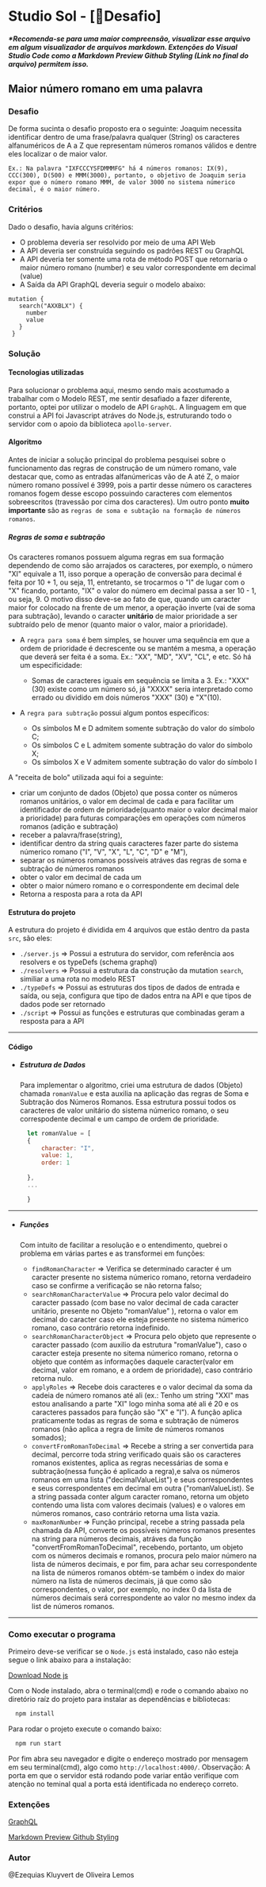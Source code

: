 # Studio Sol - [🚀Desafio]

##### *Recomenda-se para uma maior compreensão, visualizar esse arquivo em algum visualizador de arquivos markdown. Extenções do Visual Studio Code como a Markdown Preview Github Styling (Link no final do arquivo) permitem isso.

## Maior número romano em uma palavra
### Desafio

De forma sucinta o desafio proposto era o seguinte: Joaquim necessita identificar dentro de uma frase/palavra qualquer (String) os caracteres alfanuméricos de A a Z que representam números romanos válidos e dentre eles localizar o de maior valor.

`Ex.: Na palavra "IXFCCCYSFDMMMFG" há 4 números romanos: IX(9), CCC(300), D(500) e MMM(3000), portanto, o objetivo de Joaquim seria expor que o número romano MMM, de valor 3000 no sistema númerico decimal, é o maior número.`

### Critérios

Dado o desafio, havia alguns critérios:

- O problema deveria ser resolvido por meio de uma API Web
- A API deveria ser construída seguindo os padrões REST ou GraphQL
- A API deveria ter somente uma rota de método POST que retornaria o maior número romano (number) e seu valor correspondente em decimal (value)
- A Saída da API GraphQL deveria seguir o modelo abaixo:
  
```gql
mutation {
   search("AXXBLX") {
     number
     value
   }
 }
```

### Solução

#### Tecnologias utilizadas

Para solucionar o problema aqui, mesmo sendo mais acostumado a trabalhar com o Modelo REST, me sentir desafiado a fazer diferente, portanto, optei por utilizar o modelo de API ```GraphQL```. A linguagem em que construi a API foi Javascript atráves do Node.js, estruturando todo o servidor com o apoio da biblioteca `apollo-server`.


#### Algoritmo

Antes de iniciar a solução principal do problema pesquisei sobre o funcionamento das regras de construção de um número romano, vale destacar que, como as entradas alfanúmericas vão de A até Z, o maior número romano possível é 3999, pois a partir desse número os caracteres romanos fogem desse escopo possuindo caracteres com elementos sobreescritos (travessão por cima dos caracteres). Um outro ponto **muito importante** são as `regras de soma e subtação na formação de números romanos`.

##### Regras de soma e subtração

Os caracteres romanos possuem alguma regras em sua formação dependendo de como são arrajados os caracteres, por exemplo, o número "XI" equivale a 11, isso porque a operação de conversão para decimal é feita por 10 + 1, ou seja, 11, entretanto, se trocarmos o "I" de lugar com o "X" ficando, portanto, "IX" o valor do número em decimal passa a ser 10 - 1, ou seja, 9. O motivo disso deve-se ao fato de que, quando um caracter maior for colocado na frente de um menor, a operação inverte (vai de soma para subtração), levando o caracter **unitário** de maior prioridade a ser subtraído pelo de menor (quanto maior o valor, maior a prioridade). 

- A `regra para soma` é bem simples, se houver uma sequência em que a ordem de prioridade é decrescente ou se mantém a mesma, a operação que deverá ser feita é a soma. Ex.: "XX", "MD", "XV", "CL", e etc. Só há um especificidade:
  - Somas de caracteres iguais em sequência se limita a 3. Ex.: "XXX"(30) existe como um número só, já "XXXX" seria interpretado como errado ou dividido em dois números "XXX" (30) e "X"(10).
  
- A `regra para subtração` possui algum pontos específicos:
  - Os símbolos M e D admitem somente subtração do valor do símbolo C;
  - Os símbolos C e L admitem somente subtração do valor do símbolo X;
  - Os símbolos X e V admitem somente subtração do valor do símbolo I

A "receita de bolo" utilizada aqui foi a seguinte:
- criar um conjunto de dados (Objeto) que possa conter os números romanos unitários, o valor em decimal de cada e para facilitar um identificador de ordem de prioridade(quanto maior o valor decimal maior a prioridade) para futuras comparações em operações com números romanos (adição e subtração)
- receber a palavra/frase(string),
- identificar dentro da string quais caracteres fazer parte do sistema númerico romano ("I", "V", "X", "L", "C", "D" e "M"),
- separar os números romanos possíveis atráves das regras de soma e subtração de números romanos
- obter o valor em decimal de cada um
- obter o maior número romano e o correspondente em decimal dele
- Retorna a resposta para a rota da API

#### Estrutura do projeto

A estrutura do projeto é dividida em 4 arquivos que estão dentro da pasta `src`, são eles:

- `./server.js` => Possui a estrutura do servidor, com referência aos resolvers e os typeDefs (schema graphql)
- `./resolvers` => Possui a estrutura da construção da mutation `search`, similiar a uma rota no modelo REST
- `./typeDefs` => Possui as estruturas dos tipos de dados de entrada e saída, ou seja, configura que tipo de dados entra na API e que tipos de dados pode ser retornado
- `./script` => Possui as funções e estruturas que combinadas geram a resposta para a API

<hr/>

#### Código

- ##### Estrutura de Dados
  Para implementar o algoritmo, criei uma estrutura de dados (Objeto) chamada `romanValue` e esta auxilia na aplicação das regras de Soma e Subtração dos Números Romanos. Essa estrutura possui todos os caracteres de valor unitário do sistema númerico romano, o seu correspodente decimal e um campo de ordem de prioridade.

  ```js
    let romanValue = [
    {
        character: "I",
        value: 1,
        order: 1
    
    },
    ...

    }
  ```

<hr/>

- ##### Funções

  Com intuito de facilitar a resolução e o entendimento, quebrei o problema em várias partes e as transformei em funções:

  - `findRomanCharacter` => Verifica se determinado caracter é um caracter presente no sistema númerico romano, retorna verdadeiro caso se confirme a verificação se não retorna falso;
  - `searchRomanCharacterValue` => Procura pelo valor decimal do caracter passado (com base no valor decimal de cada caracter unitário, presente no Objeto "romanValue" ), retorna o valor em decimal do caracter caso ele esteja presente no sistema númerico romano, caso contrário retorna indefinido.
  - `searchRomanCharacterObject` => Procura pelo objeto que represente o caracter passado (com auxilio da estrutura "romanValue"), caso o caracter esteja presente no sitema númerico romano, retorna o objeto que contém as informações daquele caracter(valor em decimal, valor em romano, e a ordem de prioridade), caso contrário retorna nulo.
  - `applyRoles` => Recebe dois caracteres e o valor decimal da soma da cadeia de número romanos até ali (ex.: Tenho um string "XXI" mas estou analisando a parte "XI" logo minha soma até ali é 20 e os caracteres passados para função são "X" e "I"). A função aplica praticamente todas as regras de soma e subtração de números romanos (não aplica a regra de limite de números romanos somados);
  - `convertFromRomanToDecimal` => Recebe a string a ser convertida para decimal, percorre toda string verificado quais são os caracteres romanos existentes, aplica as regras necessárias de soma e subtração(nessa função é aplicado a regra),e salva os números romanos em uma lista ("decimalValueList") e seus correspondentes e seus correspondentes em decimal em outra ("romanValueList). Se a string passada conter algum caracter romano, retorna um objeto contendo uma lista com valores decimais (values) e o valores em números romanos, caso contrário retorna uma lista vazia.
  - `maxRomanNumber` => Função principal, recebe a string passada pela chamada da API, converte os possíveis números romanos presentes na string para números decimais, atráves da função "convertFromRomanToDecimal", recebendo, portanto,  um objeto com os números decimais e romanos, procura pelo maior número na lista de números decimais, e por fim, para achar seu correspondente na lista de números romanos obtém-se também o index do maior número na lista de números decimais, já que como são correspondentes, o valor, por exemplo, no index 0 da lista de números decimais será correspondente ao valor no mesmo index da list de números romanos.


<hr/>

### Como executar o programa

Primeiro deve-se verificar se o `Node.js` está instalado, caso não esteja segue o link abaixo para a instalação:

[Download Node js](https://nodejs.org/en/download/)

Com o Node instalado, abra o terminal(cmd) e rode o comando abaixo no diretório raíz do projeto para instalar as dependências e bibliotecas:

```bash
  npm install 
```

Para rodar o projeto execute o comando baixo:

```bash
  npm run start 
```

Por fim abra seu navegador e digite o endereço mostrado por mensagem em seu terminal(cmd), algo como `http://localhost:4000/`. Observação: A porta em que o servidor está rodando pode variar então verifique com atenção no teminal qual a porta está identificada no endereço correto.

### Extenções

[GraphQL](https://marketplace.visualstudio.com/items?itemName=GraphQL.vscode-graphql)

[Markdown Preview Github Styling](https://marketplace.visualstudio.com/items?itemName=bierner.markdown-preview-github-styles) 

### Autor

@Ezequias Kluyvert de Oliveira Lemos
